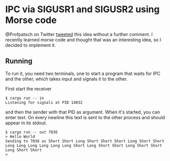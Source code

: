 # IPC via SIGUSR1 and SIGUSR2 using Morse code

@Profpatsch on Twitter
[tweeted](https://twitter.com/Profpatsch/status/1255072730921099265) this idea
without a further comment. I recently learned morse code and thought that was
an interesting idea, so I decided to implement it.

## Running
To run it, you need two terminals, one to start a program that waits for IPC
and the other, which takes input and signals it to the other.

First start the receiver

```
$ cargo run -- in
Listening for signals at PID 14032
```

and then the sender with that PID as argument. When it's started, you can
enter text. On every newline this text is sent to the other process and should
appear in its stdout.

```
$ cargo run -- out 7036
> Hello World
Sending to 7036 as Short Short Long Short Short Short Long Short Short Long Long Long Long Long Long Short Long Short Short Long Short Short Long Short Short
>
```
